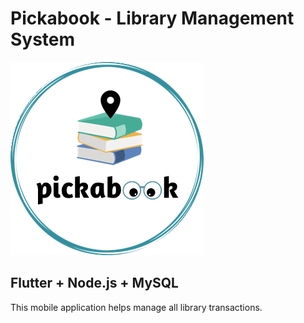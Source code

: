 # Pickabook - Library Management System
![App Logo](https://github.com/Saba-d-coder/Library-Management-System/blob/master/library_app/asset/images/SplashScreenLogo.gif)
## Flutter + Node.js + MySQL

This mobile application helps manage all library transactions.

